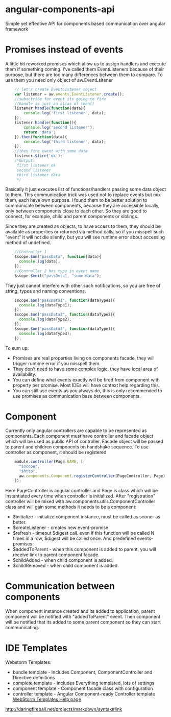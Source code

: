 # angular-components-api
Simple yet effective API for components based communication over angular framework

# Promises instead of events
A little bit reworked promises which allow us to assign handlers and execute them if something coming.
I've called them EventListeners because of their purpose, but there are too many differences between them to compare.
To use them you need only object of aw.EventLsitener
```javascript
    // let's create EventListener object
    var listener = aw.events.EventListener.create();
    //subsctribe for event its going to fire
    //handle is just an alias of then()
    listener.handle(function(data){
        console.log('first listener', data);
    });
    listener.handle(function(){
        console.log('second listener');
        return 'data';
    }).then(function(data){
        console.log('third listener', data);
    });
    //then fire event with some data
    listener.$fire('ok');
    /*Output:
     first listener ok
     second listener
     third listener data
     */
```
Basically it just executes list of functions/handlers passing some data object to them.
This communication trick was used not to replace events but mix them, each have own purpose.
I found them to be better solution to communicate between components, because they are
accessible locally, only between components close to each other. So they are good to connect,
for example, child and parent components or siblings.

Since they are created as objects, to have access to them, they should be available as properties
or returned via method calls, so if you misspell such "event" it will not die silently, but you will
see runtime error about accessing method of undefined.
```javascript
    //Controller 1
    $scope.$on("passData", function(data){
      console.log(data);
    });
    //Controller 2 has typo in event name
    $scope.$emit("passDeta", "some data");
```
They just cannot interfere with other such notifications, so you are free of string, typos and naming conventions.
```javascript
    $scope.$on("passData1", function(dataType1){
      console.log(dataType1);
    });
    $scope.$on("passData2", function(dataType2){
      console.log(dataType2);
    });
    $scope.$on("passData3", function(dataType3){
      console.log(dataType3);
    });
```
To sum up:
* Promises are real properties living on components facade, they will trigger runtime error if you misspell them.
* They don't need to have some complex logic, they have local area of availability.
* You can define what events exactly will be fired from component with property per promise. Most IDEs will have context help regarding this.
* You can still use events as you always do, this is only recommended to use promises as communication base between components.

# Component
Currently only angular controllers are capable to be represented as components.
Each component must have controller and facade object which will be used as public API of controller.
Facade object will be passed to parent and children components on handshake sequence. To use controller as component, it should be registered
```javascript
    module.controller(Page.NAME, [
      "$scope",
      "$http",
      aw.components.Component.registerController(PageController, Page)
    ]);
```
Here PageController is angular controller and Page is class which will be instantiated every time when controller is initialized.
After "registration" controller will be mixed with aw.components.utils.ComponentController class and will gain some methods it needs to be a component:
* $initialize - initialize component instance, must be called as sooner as better.
* $createListener - creates new event-promise
* $refresh - timeout $digest call. even if this function will be called N times in a row, $digest will be called once.
And predefined events-promises:
* $addedToParent - when this component is added to parent, you will receive link to parent component facade.
* $childAdded - when child component is added.
* $childRemoved - when child component is added.

# Communication between components
When component instance created and its added to application, parent component will be notified with "addedToParent" event.
Then component will be notified that its added to some parent component so they can start communicating.


# IDE Templates
Webstorm Templates:
* bundle template - Includes Component, ComponentController and Directive definitions
* complete template - Includes Everything templated, lots of settings
* component template - Component facade class with configuration
* controller template - Angular Component-ready Controller template  
[WebStorm Templates Help page](https://www.jetbrains.com/webstorm/help/creating-and-editing-file-templates.html#d1273479e250)

http://daringfireball.net/projects/markdown/syntax#link